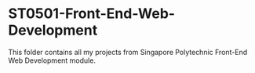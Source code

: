# ST0501-Front-End-Web-Development
This folder contains all my projects from Singapore Polytechnic Front-End Web Development module.
